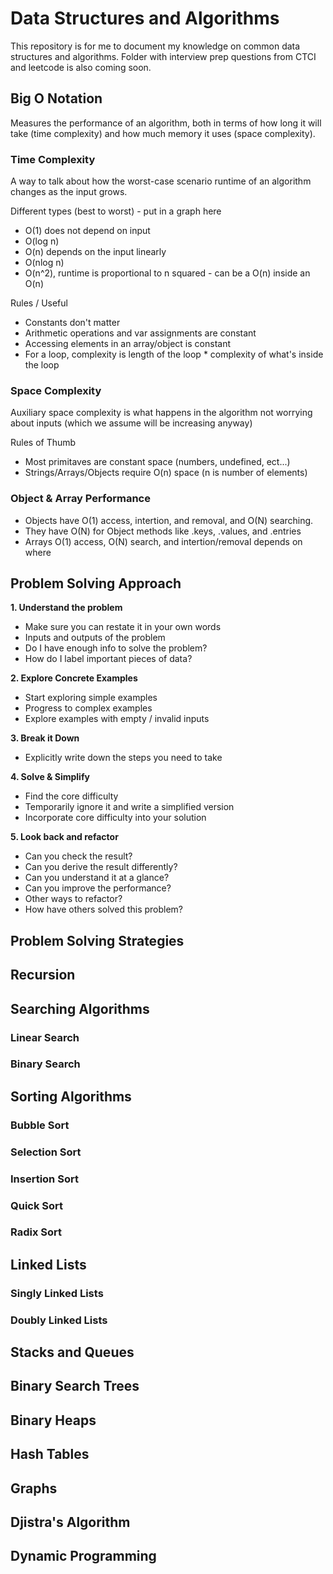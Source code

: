 # Data Structures and Algorithms
This repository is for me to document my knowledge on common data structures and algorithms. Folder with interview prep questions from CTCI and leetcode is also coming soon.

## Big O Notation

Measures the performance of an algorithm, both in terms of how long it will take (time complexity) and how much memory it uses (space complexity).

### Time Complexity

A way to talk about how the worst-case scenario runtime of an algorithm changes as the input grows.

Different types (best to worst) - put in a graph here
- O(1) does not depend on input
- O(log n)
- O(n) depends on the input linearly
- O(nlog n)
- O(n^2), runtime is proportional to n squared - can be a O(n) inside an O(n)

Rules / Useful
- Constants don't matter
- Arithmetic operations and var assignments are constant
- Accessing elements in an array/object is constant
- For a loop, complexity is length of the loop * complexity of what's inside the loop

### Space Complexity
Auxiliary space complexity is what happens in the algorithm not worrying about inputs (which we assume will be increasing anyway)

Rules of Thumb
- Most primitaves are constant space (numbers, undefined, ect...)
- Strings/Arrays/Objects require O(n) space (n is number of elements)

### Object & Array Performance
- Objects have O(1) access, intertion, and removal, and O(N) searching.
- They have O(N) for Object methods like .keys, .values, and .entries
- Arrays O(1) access, O(N) search, and intertion/removal depends on where

## Problem Solving Approach
**1. Understand the problem**
- Make sure you can restate it in your own words
- Inputs and outputs of the problem
- Do I have enough info to solve the problem?
- How do I label important pieces of data?

**2. Explore Concrete Examples**
- Start exploring simple examples
- Progress to complex examples
- Explore examples with empty / invalid inputs

**3. Break it Down**
- Explicitly write down the steps you need to take

**4. Solve & Simplify**
- Find the core difficulty
- Temporarily ignore it and write a simplified version
- Incorporate core difficulty into your solution

**5. Look back and refactor**
- Can you check the result?
- Can you derive the result differently?
- Can you understand it at a glance?
- Can you improve the performance?
- Other ways to refactor?
- How have others solved this problem?

## Problem Solving Strategies

## Recursion

## Searching Algorithms

### Linear Search
### Binary Search

## Sorting Algorithms

### Bubble Sort
### Selection Sort
### Insertion Sort
### Quick Sort
### Radix Sort

## Linked Lists

### Singly Linked Lists
### Doubly Linked Lists

## Stacks and Queues

## Binary Search Trees

## Binary Heaps

## Hash Tables

## Graphs

## Djistra's Algorithm

## Dynamic Programming
